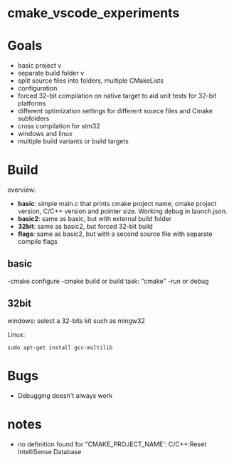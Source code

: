# cmake_vscode_experiments

# Goals

- basic project v
- separate build folder v
- split source files into folders, multiple CMakeLists
- configuration
- forced 32-bit compilation on native target to aid unit tests for 32-bit platforms
- different optimization settings for different source files and Cmake subfolders
- cross compilation for stm32
- windows and linux
- multiple build variants or build targets

# Build

overview:
- **basic**: simple main.c that prints cmake project name, cmake project version, C/C++ version and pointer size. Working debug in launch.json.
- **basic2**: same as basic, but with external build folder
- **32bit**: same as basic2, but forced 32-bit build
- **flags**: same as basic2, but with a second source file with separate compile flags

## basic

-cmake configure
-cmake build or build task: "cmake"
-run or debug

## 32bit

windows:
select a 32-bits kit such as mingw32

Linux:
```
sudo apt-get install gcc-multilib
```


# Bugs
- Debugging doesn't always work

# notes
- no definition found for "CMAKE_PROJECT_NAME': C/C++:Reset IntelliSense Database
